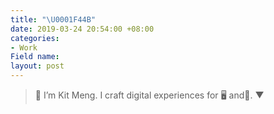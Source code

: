 ```yaml
---
title: "\U0001F44B"
date: 2019-03-24 20:54:00 +08:00
categories:
- Work
Field name: 
layout: post
---
```


> 👋 I’m Kit Meng. 
I craft digital experiences
for 🖥️ and📱.
▼

<div class="whitespace"></div>